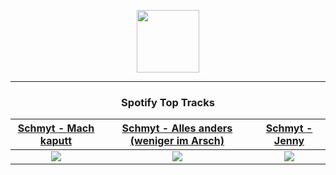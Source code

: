 <p align="center">
  <a href="https://www.tobiasmichael.de">
    <img src="https://tm-website-static.s3.eu-central-1.amazonaws.com/logo.png" width="100" height="100"/>
  </a>
</p>

---

<h3 align="center">Spotify Top Tracks</h3>

[Schmyt - Mach kaputt](https://open.spotify.com/track/5BYHix1INNkgiIjcnlewIh)|[Schmyt - Alles anders (weniger im Arsch)](https://open.spotify.com/track/1H2rGO5zzjRTfFIgD7wNRj)|[Schmyt - Jenny](https://open.spotify.com/track/15LSSPmxqqfmP7WJl6gba1)
:---:|:----:|:----:
<img src="https://i.scdn.co/image/ab67616d00001e020602b509c9fe24bf70509570"/>|<img src="https://i.scdn.co/image/ab67616d00001e025dc976f81f9393cfbc3bfa4c"/>|<img src="https://i.scdn.co/image/ab67616d00001e0216b618842af5f5695782b37e"/>